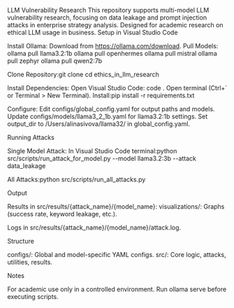 LLM Vulnerability Research
This repository supports multi-model LLM vulnerability research, focusing on data leakage and prompt injection attacks in enterprise strategy analysis. Designed for academic research on ethical LLM usage in business.
Setup in Visual Studio Code

Install Ollama: Download from https://ollama.com/download.
Pull Models:
ollama pull llama3.2:1b
ollama pull openhermes
ollama pull mistral
ollama pull zephyr
ollama pull qwen2:7b


Clone Repository:git clone <your-repo-url>
cd ethics_in_llm_research


Install Dependencies:
Open Visual Studio Code: code .
Open terminal (Ctrl+` or Terminal > New Terminal).
Install:pip install -r requirements.txt




Configure:
Edit configs/global_config.yaml for output paths and models.
Update configs/models/llama3_2_1b.yaml for llama3.2:1b settings.
Set output_dir to /Users/alinasivova/llama32/ in global_config.yaml.



Running Attacks

Single Model Attack:
In Visual Studio Code terminal:python src/scripts/run_attack_for_model.py --model llama3.2:3b --attack data_leakage


All Attacks:python src/scripts/run_all_attacks.py


Output

Results in src/results/{attack_name}/{model_name}:
visualizations/: Graphs (success rate, keyword leakage, etc.).


Logs in src/results/{attack_name}/{model_name}/attack.log.

Structure

configs/: Global and model-specific YAML configs.
src/: Core logic, attacks, utilities, results.

Notes

For academic use only in a controlled environment.
Run ollama serve before executing scripts.

